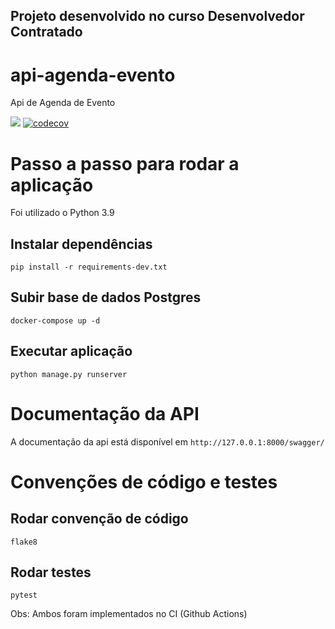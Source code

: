 ## Projeto desenvolvido no curso Desenvolvedor Contratado

# api-agenda-evento
Api de Agenda de Evento

<a href='https://api-agenda-evento.herokuapp.com/teste' target='_blank'><img src="https://img.shields.io/badge/aplicação-prod-gree.svg"></a>
[![codecov](https://codecov.io/gh/michellesantosdev/api-agenda-evento/branch/main/graph/badge.svg?token=VUGSREDJOL)](https://codecov.io/gh/michellesantosdev/api-agenda-evento)



# Passo a passo para rodar a aplicação

Foi utilizado o Python 3.9

## Instalar dependências
```
pip install -r requirements-dev.txt
```

## Subir base de dados Postgres
```
docker-compose up -d
```

## Executar aplicação
```
python manage.py runserver
```

# Documentação da API
A documentação da api está disponível em `http://127.0.0.1:8000/swagger/`


# Convenções de código e testes
## Rodar convenção de código
```
flake8
```

## Rodar testes
```
pytest
```

Obs: Ambos foram implementados no CI (Github Actions)
